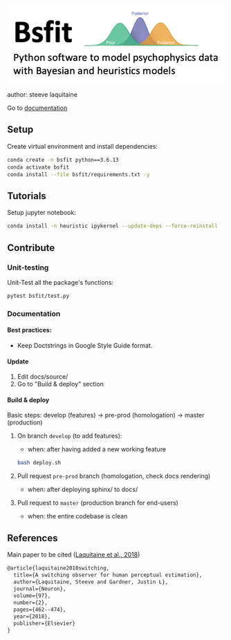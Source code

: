 <img src="bsfit_logo.png" width="800">

author: steeve laquitaine

Go to [documentation](https://inference-org.github.io/bsfit/)

## Setup

Create virtual environment and install dependencies:

```bash
conda create -n bsfit python==3.6.13
conda activate bsfit
conda install --file bsfit/requirements.txt -y
```

## Tutorials

Setup jupyter notebook:

```bash
conda install -n heuristic ipykernel --update-deps --force-reinstall
```

## Contribute

### Unit-testing

Unit-Test all the package's functions:

```bash
pytest bsfit/test.py
```

### Documentation

#### Best practices:

- Keep Doctstrings in Google Style Guide format.
  
#### Update

1. Edit docs/source/ 
2. Go to "Build & deploy" section

#### Build & deploy

Basic steps: develop (features) -> pre-prod (homologation) -> master (production)

1. On branch `develop` (to add features):
    - when: after having added a new working feature
    
    ```bash
    bash deploy.sh
    ```

2. Pull request `pre-prod` branch (homologation, check docs rendering)
    - when: after deploying sphinx/ to docs/

3. Pull request to `master` (production branch for end-users)
    - when: the entire codebase is clean


## References

Main paper to be cited ([Laquitaine et al., 2018](https://reader.elsevier.com/reader/sd/pii/S0896627317311340?token=3C565810A1E5E3A3F8526045212D4915DAF3F6DE16339366119B4CF6B1D05FB762927F31382226BD199E132C0FAE216A&originRegion=eu-west-1&originCreation=20220331151804))

```
@article{laquitaine2018switching,
  title={A switching observer for human perceptual estimation},
  author={Laquitaine, Steeve and Gardner, Justin L},
  journal={Neuron},
  volume={97},
  number={2},
  pages={462--474},
  year={2018},
  publisher={Elsevier}
}
```
